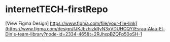 # internetTECH-firstRepo
[View Figma Design]
 https://www.figma.com/file/your-file-link](https://www.figma.com/design/fJKJbzhizkRyN3xVDUHCQY/Esraa-Alaa-El-Din's-team-library?node-id=2334-465&t=2RJhxpBZQFp50oSH-1 
